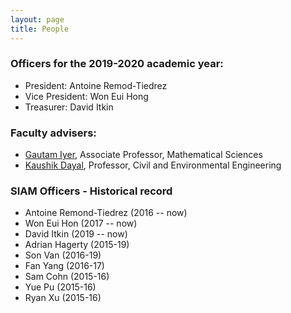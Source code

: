 ```yaml
---
layout: page
title: People
---
```

### Officers for the 2019-2020 academic year:
+ President: Antoine Remod-Tiedrez
+ Vice President: Won Eui Hong
+ Treasurer: David Itkin

### Faculty advisers:
+ [Gautam Iyer](http://www.math.cmu.edu/~gautam/), Associate Professor, Mathematical Sciences
+ [Kaushik Dayal](https://sites.google.com/site/kaushikdayal/), Professor, Civil and Environmental Engineering

### SIAM Officers - Historical record
+ Antoine Remond-Tiedrez (2016 -- now)
+ Won Eui Hon (2017 -- now)
+ David Itkin (2019 -- now)
+ Adrian Hagerty (2015-19)
+ Son Van (2016-19)
+ Fan Yang (2016-17)
+ Sam Cohn (2015-16)
+ Yue Pu (2015-16)
+ Ryan Xu (2015-16)
